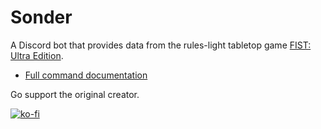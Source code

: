 # Sonder
A Discord bot that provides data from the rules-light tabletop game [FIST: Ultra Edition](https://claymorerpgs.itch.io/fist).
- [Full command documentation](https://docs.google.com/document/d/15pm5o5cJuQF_J3l-NMpziPEuxDkcWJVE3TNT7_IerbQ/edit?usp=sharing)


Go support the original creator.

[![ko-fi](https://ko-fi.com/img/githubbutton_sm.svg)](https://ko-fi.com/V7V36G53C)
